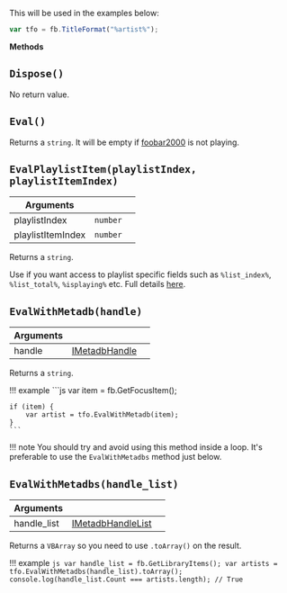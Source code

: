 This will be used in the examples below:

```js
var tfo = fb.TitleFormat("%artist%");
```

**Methods**

## `Dispose()`

No return value.

## `Eval()`

Returns a `string`. It will be empty if [foobar2000](https://www.foobar2000.org) is not playing.

## `EvalPlaylistItem(playlistIndex, playlistItemIndex)`
|Arguments|||
|---|---|---|
|playlistIndex|`number`|
|playlistItemIndex|`number`|

Returns a `string`.

Use if you want access to playlist specific fields such as `%list_index%`, `%list_total%`, `%isplaying%` etc.
Full details [here](https://wiki.hydrogenaud.io/index.php?title=Foobar2000:Title_Formatting_Reference#Playlist-only_fields).

## `EvalWithMetadb(handle)`
|Arguments|||
|---|---|---|
|handle|[IMetadbHandle](IMetadbHandle.md)|

Returns a `string`.

!!! example
	```js
	var item = fb.GetFocusItem();

	if (item) {
		var artist = tfo.EvalWithMetadb(item);
	}
	```

!!! note
	You should try and avoid using this method inside a loop. It's preferable
	to use the `EvalWithMetadbs` method just below.

## `EvalWithMetadbs(handle_list)`
|Arguments|||
|---|---|---|
|handle_list|[IMetadbHandleList](IMetadbHandleList.md)|

Returns a `VBArray` so you need to use `.toArray()` on the result.

!!! example
	```js
	var handle_list = fb.GetLibraryItems();
	var artists = tfo.EvalWithMetadbs(handle_list).toArray();
	console.log(handle_list.Count === artists.length); // True
	```
